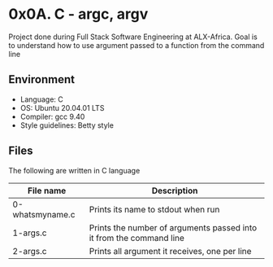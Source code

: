 # 0x0A. C - argc, argv
Project done during Full Stack Software Engineering at ALX-Africa. Goal is to understand how to use argument passed to a function from the command line

## Environment
* Language: C
* OS: Ubuntu 20.04.01 LTS
* Compiler: gcc 9.40
* Style guidelines: Betty style

## Files
The following are written in C language

File name | Description
 --- | ---
0-whatsmyname.c | Prints its name to stdout when run
1-args.c | Prints the number of arguments passed into it from the command line
2-args.c | Prints all argument it receives, one per line
